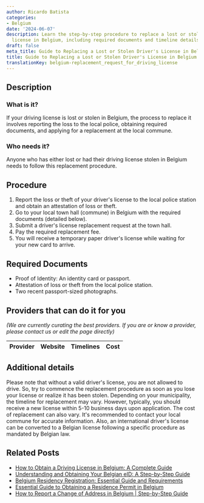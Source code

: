```yaml
---
author: Ricardo Batista
categories:
- Belgium
date: '2024-06-07'
description: Learn the step-by-step procedure to replace a lost or stolen driver's
  license in Belgium, including required documents and timeline details.
draft: false
meta_title: Guide to Replacing a Lost or Stolen Driver's License in Belgium
title: Guide to Replacing a Lost or Stolen Driver's License in Belgium
translationKey: belgium-replacement_request_for_driving_license
---
```


## Description
### What is it?
If your driving license is lost or stolen in Belgium, the process to replace it involves reporting the loss to the local police, obtaining required documents, and applying for a replacement at the local commune. 

### Who needs it?
Anyone who has either lost or had their driving license stolen in Belgium needs to follow this replacement procedure. 

## Procedure
1. Report the loss or theft of your driver's license to the local police station and obtain an attestation of loss or theft.
2. Go to your local town hall (commune) in Belgium with the required documents (detailed below). 
3. Submit a driver's license replacement request at the town hall.
4. Pay the required replacement fee.
5. You will receive a temporary paper driver's license while waiting for your new card to arrive.

## Required Documents
- Proof of Identity: An identity card or passport.
- Attestation of loss or theft from the local police station.
- Two recent passport-sized photographs.

## Providers that can do it for you

_(We are currently curating the best providers. If you are or know a provider, please contact us or edit the page directly)_

| Provider        |     Website     |     Timelines    |       Cost      |
| :-------------: | :-------------: |  :-------------: | :-------------: |

## Additional details

Please note that without a valid driver's license, you are not allowed to drive. So, try to commence the replacement procedure as soon as you lose your license or realize it has been stolen. Depending on your municipality, the timeline for replacement may vary. However, typically, you should receive a new license within 5-10 business days upon application. The cost of replacement can also vary. It's recommended to contact your local commune for accurate information. Also, an international driver's license can be converted to a Belgian license following a specific procedure as mandated by Belgian law.
## Related Posts

- [How to Obtain a Driving License in Belgium: A Complete Guide](https://tramitit.com/guides/belgium/request_for_a_driving_license/)
- [Understanding and Obtaining Your Belgian eID: A Step-by-Step Guide](https://tramitit.com/guides/belgium/request_for_identity_card/)
- [Belgium Residency Registration: Essential Guide and Requirements](https://tramitit.com/guides/belgium/registration_in_the_population_registers/)
- [Essential Guide to Obtaining a Residence Permit in Belgium](https://tramitit.com/guides/belgium/request_for_residence_permit/)
- [How to Report a Change of Address in Belgium | Step-by-Step Guide](https://tramitit.com/guides/belgium/report_change_of_address/)